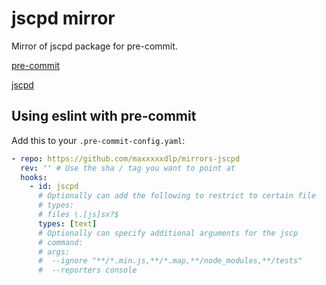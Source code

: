 # jscpd mirror

Mirror of jscpd package for pre-commit.

[pre-commit](https://github.com/pre-commit/pre-commit)

[jscpd](https://github.com/kucherenko/jscpd)

## Using eslint with pre-commit

Add this to your `.pre-commit-config.yaml`:

```yaml
- repo: https://github.com/maxxxxxdlp/mirrors-jscpd
  rev: '' # Use the sha / tag you want to point at
  hooks:
    - id: jscpd
      # Optionally can add the following to restrict to certain file
      # types:
      # files \.[js]sx?$
      types: [text]
      # Optionally can specify additional arguments for the jscp
      # command:
      # args:
      #  --ignore "**/*.min.js,**/*.map,**/node_modules,**/tests"
      #  --reporters console
```
